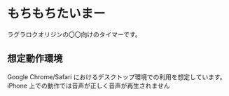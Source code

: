 # もちもちたいまー

ラグラロクオリジンの〇〇向けのタイマーです。

## 想定動作環境

Google Chrome/Safari におけるデスクトップ環境での利用を想定しています。iPhone 上での動作では音声が正しく音声が再生されません
